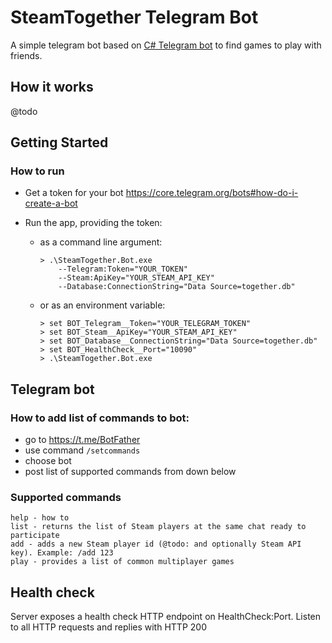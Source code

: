 # SteamTogether Telegram Bot

A simple telegram bot based on [C# Telegram bot](https://github.com/TelegramBots/Telegram.Bot) to find games to play with friends.

## How it works

@todo

## Getting Started

### How to run

- Get a token for your bot <https://core.telegram.org/bots#how-do-i-create-a-bot>
- Run the app, providing the token:

  - as a command line argument:

    ```shell
    > .\SteamTogether.Bot.exe
        --Telegram:Token="YOUR_TOKEN"
        --Steam:ApiKey="YOUR_STEAM_API_KEY"
        --Database:ConnectionString="Data Source=together.db"
    ```

  - or as an environment variable:

    ```shell
    > set BOT_Telegram__Token="YOUR_TELEGRAM_TOKEN"
    > set BOT_Steam__ApiKey="YOUR_STEAM_API_KEY"
    > set BOT_Database__ConnectionString="Data Source=together.db"
    > set BOT_HealthCheck__Port="10090"
    > .\SteamTogether.Bot.exe
    ```

## Telegram bot

### How to add list of commands to bot:
* go to https://t.me/BotFather
* use command `/setcommands`
* choose bot
* post list of supported commands from down below

### Supported commands
```
help - how to
list - returns the list of Steam players at the same chat ready to participate
add - adds a new Steam player id (@todo: and optionally Steam API key). Example: /add 123
play - provides a list of common multiplayer games
```

## Health check

Server exposes a health check HTTP endpoint on HealthCheck:Port. 
Listen to all HTTP requests and replies with HTTP 200
